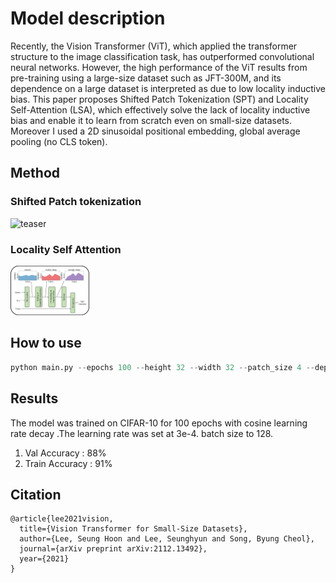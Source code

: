
# Model description
Recently, the Vision Transformer (ViT), which applied the transformer structure to the image classification task, has outperformed convolutional neural networks.
However, the high performance of the ViT results from pre-training using a large-size dataset such as JFT-300M, and its dependence on a large dataset is interpreted as due to low locality inductive bias. 
This paper proposes Shifted Patch Tokenization (SPT) and Locality Self-Attention (LSA), which effectively solve the lack of locality inductive bias and enable it to learn from scratch even on small-size datasets.
Moreover I used a 2D sinusoidal positional embedding, global average pooling (no CLS token).

## Method
### Shifted Patch tokenization
<!-- <div align="center"> -->
  <img src="SPT.png" width="25%" title="" alt="teaser">
<!-- </div> -->

### Locality Self Attention
<!-- <div align="center"> -->
  <img src="LSA.png" width="25%" title="" alt="teaser">
<!-- </div> -->

## How to use
```python
python main.py --epochs 100 --height 32 --width 32 --patch_size 4 --depth 9 --heads 2 --dim 192 --mlp_dim 384 
```

## Results
The model was trained on CIFAR-10 for 100 epochs with cosine learning rate decay .The learning rate was set at 3e-4. batch size to 128.
1. Val Accuracy : 88%
2. Train Accuracy : 91%

## Citation
```
@article{lee2021vision,
  title={Vision Transformer for Small-Size Datasets},
  author={Lee, Seung Hoon and Lee, Seunghyun and Song, Byung Cheol},
  journal={arXiv preprint arXiv:2112.13492},
  year={2021}
}
```
